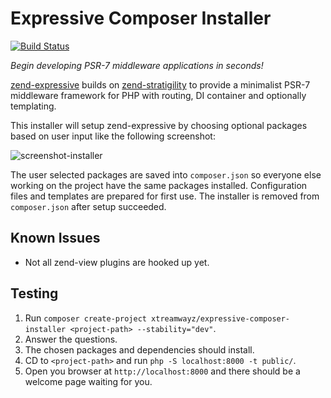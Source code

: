# Expressive Composer Installer

[![Build Status](https://secure.travis-ci.org/xtreamwayz/expressive-composer-installer.svg?branch=master)](https://secure.travis-ci.org/xtreamwayz/expressive-composer-installer)

*Begin developing PSR-7 middleware applications in seconds!*

[zend-expressive](https://github.com/zendframework/zend-expressive) builds on
[zend-stratigility](https://github.com/zendframework/zend-stratigility) to provide a minimalist PSR-7 middleware
framework for PHP with routing, DI container and optionally templating.

This installer will setup zend-expressive by choosing optional packages based on user input like the following screenshot: 

![screenshot-installer](https://cloud.githubusercontent.com/assets/459648/9833248/2929dc1c-59ba-11e5-917b-bae8915b3aac.png)

The user selected packages are saved into ``composer.json`` so everyone else working on the project have the same packages installed. Configuration
files and templates are prepared for first use. The installer is removed from ``composer.json`` after setup succeeded.



## Known Issues

- Not all zend-view plugins are hooked up yet.

## Testing

1. Run ``composer create-project xtreamwayz/expressive-composer-installer <project-path> --stability="dev"``.
2. Answer the questions.
3. The chosen packages and dependencies should install.
4. CD to ``<project-path>`` and run ``php -S localhost:8000 -t public/``.
5. Open you browser at ``http://localhost:8000`` and there should be a welcome page waiting for you.
